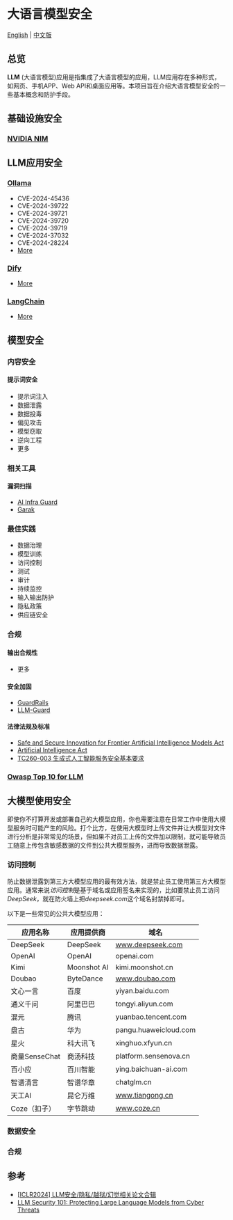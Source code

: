 # 大语言模型安全

[English](https://github.com/wowtalon/LLM-Security/blob/main/README.md) | [中文版](https://github.com/wowtalon/LLM-Security/blob/main/README_CN.md)


## 总览

**LLM** (大语言模型)应用是指集成了大语言模型的应用，LLM应用存在多种形式，如网页、手机APP、Web API和桌面应用等。本项目旨在介绍大语言模型安全的一些基本概念和防护手段。

## 基础设施安全

### [NVIDIA NIM](https://docs.nvidia.com/nim/large-language-models/latest/introduction.html)

## LLM应用安全

### [Ollama](https://github.com/ollama/ollama)

- CVE-2024-45436
- CVE-2024-39722
- CVE-2024-39721
- CVE-2024-39720
- CVE-2024-39719
- CVE-2024-37032
- CVE-2024-28224
- [More](https://cve.mitre.org/cgi-bin/cvekey.cgi?keyword=ollama)

### [Dify](https://github.com/langgenius/dify)

- [More](https://cve.mitre.org/cgi-bin/cvekey.cgi?keyword=dify)

### [LangChain](https://github.com/langchain-ai/langchain)

- [More](https://cve.mitre.org/cgi-bin/cvekey.cgi?keyword=langchain)

## 模型安全

### 内容安全

#### 提示词安全

- 提示词注入
- 数据泄露
- 数据投毒
- 偏见攻击
- 模型窃取
- 逆向工程
- 更多

### 相关工具

#### 漏洞扫描

- [AI Infra Guard](https://github.com/Tencent/AI-Infra-Guard)
- [Garak](https://github.com/NVIDIA/garak)

### 最佳实践

- 数据治理
- 模型训练
- 访问控制
- 测试
- 审计
- 持续监控
- 输入输出防护
- 隐私政策
- 供应链安全

### 合规

#### 输出合规性

- 更多

#### 安全加固

- [GuardRails](https://github.com/NVIDIA/NeMo-Guardrails)
- [LLM-Guard](https://github.com/protectai/llm-guard)

#### 法律法规及标准

- [Safe and Secure Innovation for Frontier Artificial Intelligence Models Act](https://en.wikipedia.org/wiki/Safe_and_Secure_Innovation_for_Frontier_Artificial_Intelligence_Models_Act)
- [Artificial Intelligence Act](https://eur-lex.europa.eu/legal-content/EN/TXT/?uri=CELEX%3A32024R1689)
- [TC260-003 生成式人工智能服务安全基本要求](https://www.tc260.org.cn/upload/2024-03-01/1709282398070082466.pdf)

### [Owasp Top 10 for LLM](https://owasp.org/www-project-top-10-for-large-language-model-applications/)

## 大模型使用安全

即使你不打算开发或部署自己的大模型应用，你也需要注意在日常工作中使用大模型服务时可能产生的风险。打个比方，在使用大模型时上传文件并让大模型对文件进行分析是非常常见的场景，但如果不对员工上传的文件加以限制，就可能导致员工随意上传包含敏感数据的文件到公共大模型服务，进而导致数据泄露。

### 访问控制

防止数据泄露到第三方大模型应用的最有效方法，就是禁止员工使用第三方大模型应用。通常来说*访问控制*是基于域名或应用签名来实现的，比如要禁止员工访问*DeepSeek*，就在防火墙上把*deepseek.com*这个域名封禁掉即可。

以下是一些常见的公共大模型应用：

|应用名称|应用提供商|域名|
|-|-|-|
|DeepSeek|DeepSeek|www.deepseek.com|
|OpenAI|OpenAI|openai.com|
|Kimi|Moonshot AI|kimi.moonshot.cn|
|Doubao|ByteDance|www.doubao.com|
|文心一言|百度|yiyan.baidu.com|
|通义千问|阿里巴巴|tongyi.aliyun.com|
|混元|腾讯|yuanbao.tencent.com|
|盘古|华为|pangu.huaweicloud.com|
|星火|科大讯飞|xinghuo.xfyun.cn|
|商量SenseChat|商汤科技|platform.sensenova.cn|
|百小应|百川智能|ying.baichuan-ai.com|
|智谱清言|智谱华章|chatglm.cn|
|天工AI|昆仑万维|www.tiangong.cn|
|Coze（扣子）|字节跳动|www.coze.cn|

### 数据安全

### 合规

## 参考

- [[ICLR2024] LLM安全/隐私/越狱/幻觉相关论文合辑](https://zhuanlan.zhihu.com/p/678869912)
- [LLM Security 101: Protecting Large Language Models from Cyber Threats](https://blog.qualys.com/misc/2025/02/07/llm-security-101-protecting-large-language-models-from-cyber-threats)
